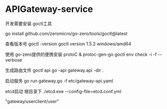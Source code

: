 # APIGateway-service


开发需要安装 goctl工具

go install github.com/zeromicro/go-zero/tools/goctl@latest

查看版本号
goctl -version
goctl version 1.5.2 windows/amd64


使用 go-zero提供的便携安装 protoC & protoc-gen-go
goctl env check -i -f --verbose

生成路由文件
goctl api go -api gateway.api -dir .


启动服务
go run gateway.go -f etc/gateway-api.yaml

etcd启动 
根目录下
./etcd.exe --config-file=etcd.conf.yml

"gateway/userclient/user"
